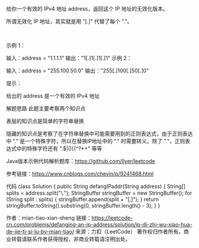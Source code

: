 给你一个有效的 IPv4 地址 address，返回这个 IP 地址的无效化版本。

所谓无效化 IP 地址，其实就是用 "[.]" 代替了每个 "."。

 

示例 1：

输入：address = "1.1.1.1"
输出："1[.]1[.]1[.]1"
示例 2：

输入：address = "255.100.50.0"
输出："255[.]100[.]50[.]0"
 

提示：

给出的 address 是一个有效的 IPv4 地址


解题思路
此题主要考察两个知识点

表层的知识点是简单的字符串替换

隐藏的知识点是考察了在字符串替换中可能需要用到的正则表达式，由于正则表达中 "." 是一个特殊字符，所以在替换IP地址中的 "." 时需要转义。除了 "."，正则表达式中的特殊字符还有 ".$|()[{^?*+\" 等等

Java版本示例代码解析题库：https://github.com/llyer/leetcode

参考链接：https://www.cnblogs.com/chevin/p/9241468.html

代码
class Solution {
    public String defangIPaddr(String address) {
        String[] splits = address.split("\\.");
        StringBuffer stringBuffer = new StringBuffer();
        for (String split : splits) {
            stringBuffer.append(split + "[.]");
        }
        return stringBuffer.toString().substring(0, stringBuffer.length() - 3);
    }
}

作者：mian-tiao-xian-sheng
链接：https://leetcode-cn.com/problems/defanging-an-ip-address/solution/ip-di-zhi-wu-xiao-hua-de-jie-ti-si-lu-by-mian-tiao/
来源：力扣（LeetCode）
著作权归作者所有。商业转载请联系作者获得授权，非商业转载请注明出处。